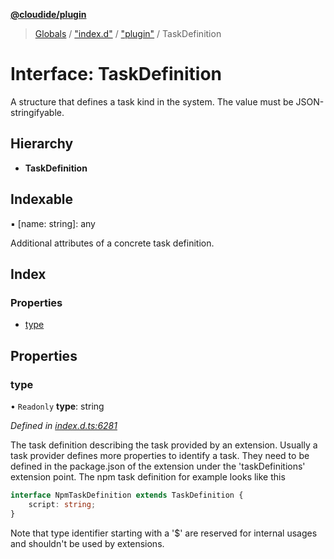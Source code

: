 **[@cloudide/plugin](../README.md)**

> [Globals](../README.md) / ["index.d"](../modules/_index_d_.md) / ["plugin"](../modules/_index_d_._plugin_.md) / TaskDefinition

# Interface: TaskDefinition

A structure that defines a task kind in the system.
The value must be JSON-stringifyable.

## Hierarchy

* **TaskDefinition**

## Indexable

▪ [name: string]: any

Additional attributes of a concrete task definition.

## Index

### Properties

* [type](_index_d_._plugin_.taskdefinition.md#type)

## Properties

### type

• `Readonly` **type**: string

*Defined in [index.d.ts:6281](https://github.com/shuyaqian/cloudide-plugin-api/blob/57a3a2a/index.d.ts#L6281)*

The task definition describing the task provided by an extension.
Usually a task provider defines more properties to identify
a task. They need to be defined in the package.json of the
extension under the 'taskDefinitions' extension point. The npm
task definition for example looks like this
```typescript
interface NpmTaskDefinition extends TaskDefinition {
    script: string;
}
```

Note that type identifier starting with a '$' are reserved for internal
usages and shouldn't be used by extensions.
